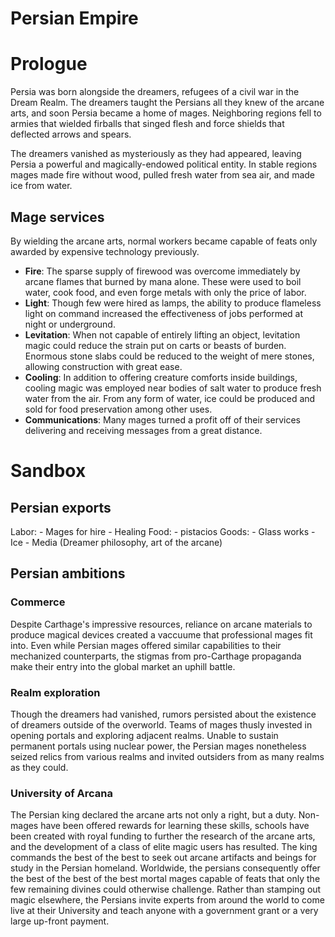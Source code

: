 # Persian Empire

# Prologue

Persia was born alongside the dreamers, refugees of a civil war in the Dream Realm. The dreamers taught the Persians all they knew of the arcane arts, and soon Persia became a home of mages. Neighboring regions fell to armies that wielded firballs that singed flesh and force shields that deflected arrows and spears. 

The dreamers vanished as mysteriously as they had appeared, leaving Persia a powerful and magically-endowed political entity. In stable regions mages made fire without wood, pulled fresh water from sea air, and made ice from water.

## Mage services
By wielding the arcane arts, normal workers became capable of feats only awarded by expensive technology previously.

- **Fire**: The sparse supply of firewood was overcome immediately by arcane flames that burned by mana alone. These were used to boil water, cook food, and even forge metals with only the price of labor.
- **Light**: Though few were hired as lamps, the ability to produce flameless light on command increased the effectiveness of jobs performed at night or underground.
- **Levitation**: When not capable of entirely lifting an object, levitation magic could reduce the strain put on carts or beasts of burden. Enormous stone slabs could be reduced to the weight of mere stones, allowing construction with great ease.
- **Cooling**: In addition to offering creature comforts inside buildings, cooling magic was employed near bodies of salt water to produce fresh water from the air. From any form of water, ice could be produced and sold for food preservation among other uses.
- **Communications**: Many mages turned a profit off of their services delivering and receiving messages from a great distance.

# Sandbox

## Persian exports

Labor:
    - Mages for hire
    - Healing
Food:
    - pistacios
Goods:
    - Glass works
    - Ice
    - Media (Dreamer philosophy, art of the arcane)

## Persian ambitions

### Commerce
Despite Carthage's impressive resources, reliance on arcane materials to produce magical devices created a vaccuume that professional mages fit into. Even while Persian mages offered similar capabilities to their mechanized counterparts, the stigmas from pro-Carthage propaganda make their entry into the global market an uphill battle.

### Realm exploration
Though the dreamers had vanished, rumors persisted about the existence of dreamers outside of the overworld. Teams of mages thusly invested in opening portals and exploring adjacent realms. Unable to sustain permanent portals using nuclear power, the Persian mages nonetheless seized relics from various realms and invited outsiders from as many realms as they could. 

### University of Arcana
The Persian king declared the arcane arts not only a right, but a duty. Non-mages have been offered rewards for learning these skills, schools have been created with royal funding to further the research of the arcane arts, and the development of a class of elite magic users has resulted. The king commands the best of the best to seek out arcane artifacts and beings for study in the Persian homeland. Worldwide, the persians consequently offer the best of the best of the best mortal mages capable of feats that only the few remaining divines could otherwise challenge. Rather than stamping out magic elsewhere, the Persians invite experts from around the world to come live at their University and teach anyone with a government grant or a very large up-front payment.
